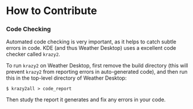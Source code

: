 How to Contribute
=================

### Code Checking ###

Automated code checking is very important, as it helps to catch subtle
errors in code. KDE (and thus Weather Desktop) uses a excellent code checker
called `krazy2`.

To run `krazy2` on Weather Desktop, first remove the build directory (this will
prevent `krazy2` from reporting errors in auto-generated code), and then run
this in the top-level directory of Weather Desktop:

    $ krazy2all > code_report
    
Then study the report it generates and fix any errors in your code.
